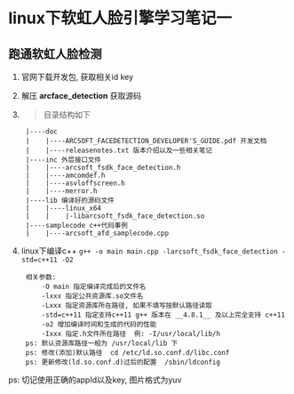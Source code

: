 # linux下软虹人脸引擎学习笔记一
## 跑通软虹人脸检测

1. 官网下载开发包, 获取相关id key

2. 解压 __arcface_detection__ 获取源码

3. > 目录结构如下

        |----doc
        |    |----ARCSOFT_FACEDETECTION_DEVELOPER'S_GUIDE.pdf 开发文档
        |    |----releasenotes.txt 版本介绍以及一些相关笔记
        |----inc 外层接口文件
        |    |----arcsoft_fsdk_face_detection.h									
        |    |----amcomdef.h																	
        |    |----asvloffscreen.h							
        |    |----merror.h								
        |----lib 编译好的源码文件
        |    |----linux_x64                  
        |    |    |-libarcsoft_fsdk_face_detection.so								
        |----samplecode c++代码事例
        |    |----arcsoft_afd_samplecode.cpp

4. linux下编译c++ `g++ -o main main.cpp -larcsoft_fsdk_face_detection -std=c++11 -O2`

        相关参数:
            -O main 指定编译完成后的文件名
            -lxxx 指定公共资源库.so文件名 
            -Lxxx 指定资源库所在路径, 如果不填写按默认路径读取
            -std=c++11 指定支持c++11 g++ 版本在 __4.8.1__ 及以上完全支持 c++11
            -o2 增加编译时间和生成的代码的性能
            -Ixxx 指定.h文件所在路径  例: -I/usr/local/lib/h
        ps: 默认资源库路径一般为 /usr/local/lib 下
        ps: 修改(添加)默认路径  cd /etc/ld.so.conf.d/libc.conf
        ps: 更新修改(ld.so.conf.d)过后的配置  /sbin/ldconfig

ps: 切记使用正确的appId以及key, 图片格式为yuv
        